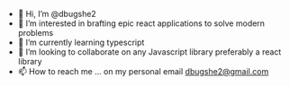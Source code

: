 - 👋 Hi, I’m @dbugshe2
- 👀 I’m interested in brafting epic react applications to solve modern problems
- 🌱 I’m currently learning typescript
- 💞️ I’m looking to collaborate on any Javascript library preferably a react library
- 📫 How to reach me ... on my personal email dbugshe2@gmail.com

<!---
dbugshe2/dbugshe2 is a ✨ special ✨ repository because its `README.md` (this file) appears on your GitHub profile.
You can click the Preview link to take a look at your changes.
--->

